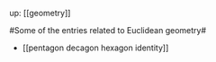 up: [[geometry]]

#Some of the entries related to Euclidean geometry#

* [[pentagon decagon hexagon identity]]